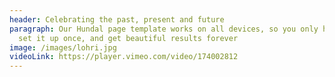 ```yaml
---
header: Celebrating the past, present and future
paragraph: Our Hundal page template works on all devices, so you only have to
  set it up once, and get beautiful results forever
image: /images/lohri.jpg
videoLink: https://player.vimeo.com/video/174002812
---
```

